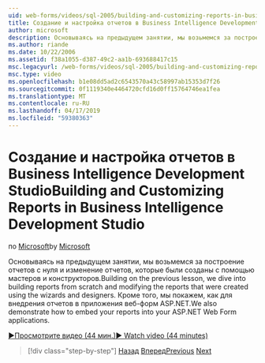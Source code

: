 ```yaml
---
uid: web-forms/videos/sql-2005/building-and-customizing-reports-in-business-intelligence-development-studio
title: Создание и настройка отчетов в Business Intelligence Development Studio | Документация Майкрософт
author: microsoft
description: Основываясь на предыдущем занятии, мы возьмемся за построение отчетов с нуля и изменение отчетов, которые были созданы с помощью мастеров и конструкторов. Мы...
ms.author: riande
ms.date: 10/22/2006
ms.assetid: f38a1055-d387-49c2-aa1b-693688417c15
msc.legacyurl: /web-forms/videos/sql-2005/building-and-customizing-reports-in-business-intelligence-development-studio
msc.type: video
ms.openlocfilehash: b1e08dd5ad2c6543570a43c58997ab15353d7f26
ms.sourcegitcommit: 0f1119340e4464720cfd16d0ff15764746ea1fea
ms.translationtype: MT
ms.contentlocale: ru-RU
ms.lasthandoff: 04/17/2019
ms.locfileid: "59380363"
---
```

# <a name="building-and-customizing-reports-in-business-intelligence-development-studio"></a><span data-ttu-id="45174-104">Создание и настройка отчетов в Business Intelligence Development Studio</span><span class="sxs-lookup"><span data-stu-id="45174-104">Building and Customizing Reports in Business Intelligence Development Studio</span></span>

<span data-ttu-id="45174-105">по [Microsoft](https://github.com/microsoft)</span><span class="sxs-lookup"><span data-stu-id="45174-105">by [Microsoft](https://github.com/microsoft)</span></span>

<span data-ttu-id="45174-106">Основываясь на предыдущем занятии, мы возьмемся за построение отчетов с нуля и изменение отчетов, которые были созданы с помощью мастеров и конструкторов.</span><span class="sxs-lookup"><span data-stu-id="45174-106">Building on the previous lesson, we dive into building reports from scratch and modifying the reports that were created using the wizards and designers.</span></span> <span data-ttu-id="45174-107">Кроме того, мы покажем, как для внедрения отчетов в приложения веб-форм ASP.NET.</span><span class="sxs-lookup"><span data-stu-id="45174-107">We also demonstrate how to embed your reports into your ASP.NET Web Form applications.</span></span>

[<span data-ttu-id="45174-108">&#9654;Просмотрите видео (44 мин.)</span><span class="sxs-lookup"><span data-stu-id="45174-108">&#9654; Watch video (44 minutes)</span></span>](https://channel9.msdn.com/Blogs/ASP-NET-Site-Videos/building-and-customizing-reports-in-business-intelligence-development-studio)

> [!div class="step-by-step"]
> <span data-ttu-id="45174-109">[Назад](getting-started-with-reporting-services.md)
> [Вперед](creating-and-using-stored-procedures.md)</span><span class="sxs-lookup"><span data-stu-id="45174-109">[Previous](getting-started-with-reporting-services.md)
[Next](creating-and-using-stored-procedures.md)</span></span>
